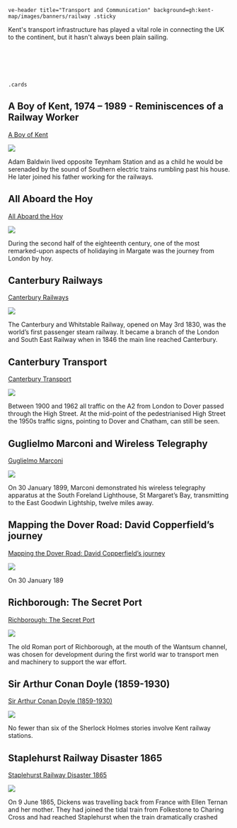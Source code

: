 `ve-header title="Transport and Communication" background=gh:kent-map/images/banners/railway .sticky`

Kent's transport infrastructure has played a vital role in connecting the UK to the continent, but it hasn't always been plain sailing.

# &nbsp; 
`.cards`

## A Boy of Kent, 1974 – 1989 - Reminiscences of a Railway Worker

[A Boy of Kent](/20c/20c-a-boy-of-kent/)

![](https://raw.githubusercontent.com/kent-map/images/main/thumbnail=https://upload.wikimedia.org/wikipedia/commons/0/08/Charles_Catton_-_The_Margate_Hoy_-_B1977.14.11208_-_Yale_Center_for_British_Art.jpg)

Adam Baldwin lived opposite Teynham Station and as a child he would be serenaded by the sound of Southern electric trains rumbling past his house. He later joined his father working for the railways.

## All Aboard the Hoy

[All Aboard the Hoy](/18c/18c-all-aboard-the-hoy/)

![](https://iiif.juncture-digital.org/thumbnail?url=https://upload.wikimedia.org/wikipedia/commons/0/08/Charles_Catton_-_The_Margate_Hoy_-_B1977.14.11208_-_Yale_Center_for_British_Art.jpg)

During the second half of the eighteenth century, one of the most remarked-upon aspects of holidaying in Margate was the journey from London by hoy. 

## Canterbury Railways

[Canterbury Railways](/canterbury/20c-canterbury-railway/)

![](https://iiif.juncture-digital.org/thumbnail?url=https://upload.wikimedia.org/wikipedia/commons/b/b1/The_story_of_corn_and_the_westward_migration_%281916%29_%2814804315543%29.jpg)

The Canterbury and Whitstable Railway, opened on May 3rd 1830, was the world’s first passenger steam railway. It became a branch of the London and South East Railway when in 1846 the main line reached Canterbury.

## Canterbury Transport

[Canterbury Transport](/canterbury/20c-canterbury-transport/)

![](https://iiif.juncture-digital.org/thumbnail?url=https://upload.wikimedia.org/wikipedia/commons/b/b1/The_story_of_corn_and_the_westward_migration_%281916%29_%2814804315543%29.jpg)

Between 1900 and 1962 all traffic on the A2 from London to Dover passed through the High Street. At the mid-point of the pedestrianised High Street the 1950s traffic signs, pointing to Dover and Chatham, can still be seen.

## Guglielmo Marconi and Wireless Telegraphy

[Guglielmo Marconi](/19c/19c-marconi-biography/)

![](https://iiif.juncture-digital.org/thumbnail?url=https://upload.wikimedia.org/wikipedia/commons/2/2a/1904-08-18_front_South_Foreland_lighthouse.jpg)

On 30 January 1899, Marconi demonstrated his wireless telegraphy apparatus at the South Foreland Lighthouse, St Margaret’s Bay, transmitting to the East Goodwin Lightship, twelve miles away.

## Mapping the Dover Road: David Copperfield’s journey

[Mapping the Dover Road: David Copperfield’s journey](/dickens/david-copperfield-dover-road/)

![](https://raw.githubusercontent.com/kent-map/images/main/thumbnails/dickens_Leather_and_dust.jpg)

On 30 January 189

## Richborough: The Secret Port

[Richborough: The Secret Port](//20c/20c-richborough/)

![](https://raw.githubusercontent.com/kent-map/images/main/thumbnails/seascpae_Richborough_The_Secret_Port.jpg)

The old Roman port of Richborough, at the mouth of the Wantsum channel, was chosen for development during the first world war to transport men and machinery to support the war effort.

## Sir Arthur Conan Doyle (1859-1930)

[Sir Arthur Conan Doyle (1859-1930)](/19c/19c-conan-doyle/)

![](https://iiif.juncture-digital.org/thumbnail?url=https://upload.wikimedia.org/wikipedia/commons/a/a8/Portrait_of_Arthur_Conan_Doyle.jpg) 

No fewer than six of the Sherlock Holmes stories involve Kent railway stations.

## Staplehurst Railway Disaster 1865

[Staplehurst Railway Disaster 1865](/dickens/dickens-staplehurst/)

![](https://raw.githubusercontent.com/kent-map/images/main/thumbnails/dickens_Dickens_and_the_Staplehurst_Rail_Crash.jpg)

On 9 June 1865, Dickens was travelling back from France with Ellen Ternan and her mother. They had joined the tidal train from Folkestone to Charing Cross and had reached Staplehurst when the train dramatically crashed

